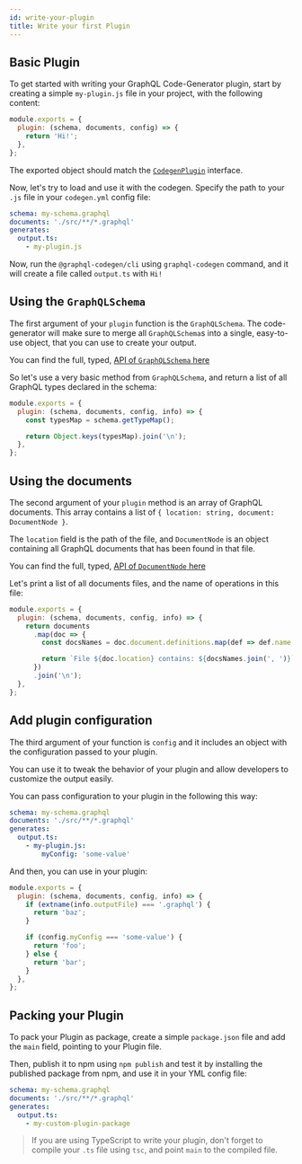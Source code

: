 ```yaml
---
id: write-your-plugin
title: Write your first Plugin
---
```


## Basic Plugin

To get started with writing your GraphQL Code-Generator plugin, start by creating a simple `my-plugin.js` file in your project, with the following content:

```js
module.exports = {
  plugin: (schema, documents, config) => {
    return 'Hi!';
  },
};
```

The exported object should match the [`CodegenPlugin`](https://github.com/dotansimha/graphql-code-generator/blob/e3af1dbc80a998444a1d1b353f127f297c6a09d0/packages/utils/plugins-helpers/src/types.ts#L552) interface.

Now, let's try to load and use it with the codegen. Specify the path to your `.js` file in your `codegen.yml` config file:

```yml
schema: my-schema.graphql
documents: './src/**/*.graphql'
generates:
  output.ts:
    - my-plugin.js
```

Now, run the `@graphql-codegen/cli` using `graphql-codegen` command, and it will create a file called `output.ts` with `Hi!`

## Using the `GraphQLSchema`

The first argument of your `plugin` function is the `GraphQLSchema`. The code-generator will make sure to merge all `GraphQLSchema`s into a single, easy-to-use object, that you can use to create your output.

You can find the full, typed, [API of `GraphQLSchema` here](https://github.com/graphql/graphql-js/blob/master/src/type/schema.d.ts#L44)

So let's use a very basic method from `GraphQLSchema`, and return a list of all GraphQL types declared in the schema:

```js
module.exports = {
  plugin: (schema, documents, config, info) => {
    const typesMap = schema.getTypeMap();

    return Object.keys(typesMap).join('\n');
  },
};
```

## Using the documents

The second argument of your `plugin` method is an array of GraphQL documents. This array contains a list of `{ location: string, document: DocumentNode }`.

The `location` field is the path of the file, and `DocumentNode` is an object containing all GraphQL documents that has been found in that file.

You can find the full, typed, [API of `DocumentNode` here](https://github.com/graphql/graphql-js/blob/master/src/language/ast.d.ts#L198-L202)

Let's print a list of all documents files, and the name of operations in this file:

```js
module.exports = {
  plugin: (schema, documents, config, info) => {
    return documents
      .map(doc => {
        const docsNames = doc.document.definitions.map(def => def.name.value);

        return `File ${doc.location} contains: ${docsNames.join(', ')}`;
      })
      .join('\n');
  },
};
```

## Add plugin configuration

The third argument of your function is `config` and it includes an object with the configuration passed to your plugin.

You can use it to tweak the behavior of your plugin and allow developers to customize the output easily.

You can pass configuration to your plugin in the following this way:

```yml
schema: my-schema.graphql
documents: './src/**/*.graphql'
generates:
  output.ts:
    - my-plugin.js:
        myConfig: 'some-value'
```

And then, you can use in your plugin:

```js
module.exports = {
  plugin: (schema, documents, config, info) => {
    if (extname(info.outputFile) === '.graphql') {
      return 'baz';
    }

    if (config.myConfig === 'some-value') {
      return 'foo';
    } else {
      return 'bar';
    }
  },
};
```

## Packing your Plugin

To pack your Plugin as package, create a simple `package.json` file and add the `main` field, pointing to your Plugin file.

Then, publish it to npm using `npm publish` and test it by installing the published package from npm, and use it in your YML config file:

```yml
schema: my-schema.graphql
documents: './src/**/*.graphql'
generates:
  output.ts:
    - my-custom-plugin-package
```

> If you are using TypeScript to write your plugin, don't forget to compile your `.ts` file using `tsc`, and point `main` to the compiled file.
